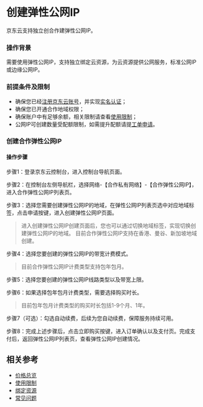 # 创建弹性公网IP

京东云支持独立创合作建弹性公网IP。


### 操作背景

需要使用弹性公网IP，支持独立绑定云资源，为云资源提供公网服务，标准公网IP或边缘公网IP。

### 前提条件及限制

- 确保您已经[注册京东云账号](https://user.jdcloud.com/register?returnUrl=https%3A%2F%2Fwww.jdcloud.com%2F)，并实现[实名认证](https://docs.jdcloud.com/cn/real-name-verification/introduction)；
- 确保您已开通合作地域权限；
- 确保账户中有足够余额，相关限制请查看[使用限制](https://docs.jdcloud.com/cn/elastic-ip/restrictions)；
- 公网IP可创建数量受配额限制，如需提升配额请提[工单申请](https://ticket.jdcloud.com/applyorder/submit)。


### 创建合作弹性公网IP

<div id="user-content-1"></div>

#### 操作步骤

步骤1：登录京东云控制台，进入控制台导航页面。

步骤2：在控制台左侧导航栏，选择网络-【合作私有网络】-【合作弹性公网IP】，进入合作弹性公网IP列表页。

步骤3：选择您需要创建弹性公网IP的地域，在弹性公网IP列表页选中对应地域标签，点击申请按键，进入创建弹性公网IP页面。
	
> 进入创建弹性公网IP创建页面后，您也可以通过切换地域标签，实现切换创建弹性公网IP的地域。
> 目前合作弹性公网IP支持在香港、曼谷、新加坡地域创建。

步骤4：选择您要创建的弹性公网IP的带宽计费模式。

> 目前合作弹性公网IP计费类型支持包年包月。

步骤5：选择您要创建的弹性公网IP线路类型以及带宽上限。

步骤6：如果选择包年包月计费类型，需要选择购买时长。

> 目前包年包月计费类型的购买时长包括1-9个月、1年。

步骤7（可选）：勾选自动续费，后续为您自动续费，保障服务持续可用。

步骤8：完成上述步骤后，点击立即购买按键，进入订单确认以及支付页。完成支付后，返回弹性公网IP列表页，查看弹性公网IP创建情况。


## 相关参考

- [价格总览](../pricing/price-overview)
- [使用限制](../pricing/restrictions)
- [绑定资源](../pricing/associate-elastic-ip)
- [常见问题](../FAQ/faq)
